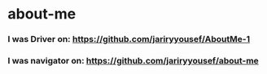 # about-me

### I was Driver on: https://github.com/jariryyousef/AboutMe-1  
### I was  navigator on: https://github.com/jariryyousef/about-me
